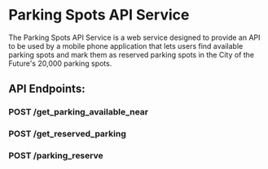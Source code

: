# Parking Spots API Service

The Parking Spots API Service is a web service designed to provide an API to be used by a mobile phone application that lets users find available parking spots and mark them as reserved  parking spots in the City of the Future's 20,000 parking spots.

## API Endpoints:

### POST /get_parking_available_near
### POST /get_reserved_parking
### POST /parking_reserve
